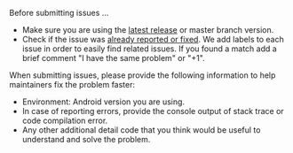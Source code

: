 Before submitting issues ...

- Make sure you are using the [latest release](https://github.com/IDme/ID.me-WebVerify-SDK-Android/releases) or master branch version.
- Check if the issue was [already reported or fixed](https://github.com/IDme/ID.me-WebVerify-SDK-Android/issues?utf8=%E2%9C%93&q=is%3Aissue). We add labels to each issue in order to easily find related issues. If you found a match add a brief comment "I have the same problem" or "+1".

When submitting issues, please provide the following information to help maintainers fix the problem faster:

- Environment: Android version you are using.
- In case of reporting errors, provide the console output of stack trace or code compilation error.
- Any other additional detail code that you think would be useful to understand and solve the problem.
